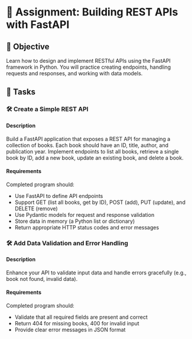 # 📘 Assignment: Building REST APIs with FastAPI

## 🎯 Objective

Learn how to design and implement RESTful APIs using the FastAPI framework in Python. You will practice creating endpoints, handling requests and responses, and working with data models.

## 📝 Tasks

### 🛠️ Create a Simple REST API

#### Description
Build a FastAPI application that exposes a REST API for managing a collection of books. Each book should have an ID, title, author, and publication year. Implement endpoints to list all books, retrieve a single book by ID, add a new book, update an existing book, and delete a book.

#### Requirements
Completed program should:
- Use FastAPI to define API endpoints
- Support GET (list all books, get by ID), POST (add), PUT (update), and DELETE (remove)
- Use Pydantic models for request and response validation
- Store data in memory (a Python list or dictionary)
- Return appropriate HTTP status codes and error messages

### 🛠️ Add Data Validation and Error Handling

#### Description
Enhance your API to validate input data and handle errors gracefully (e.g., book not found, invalid data).

#### Requirements
Completed program should:
- Validate that all required fields are present and correct
- Return 404 for missing books, 400 for invalid input
- Provide clear error messages in JSON format

